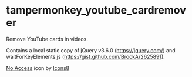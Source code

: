 # tampermonkey_youtube_cardremover
Remove YouTube cards in videos. 

Contains a local static copy of jQuery v3.6.0 (https://jquery.com/) and waitForKeyElements.js (https://gist.github.com/BrockA/2625891).

<a target="_blank" href="https://icons8.com/icon/103696/no-access">No Access</a> icon by <a target="_blank" href="https://icons8.com">Icons8</a>
